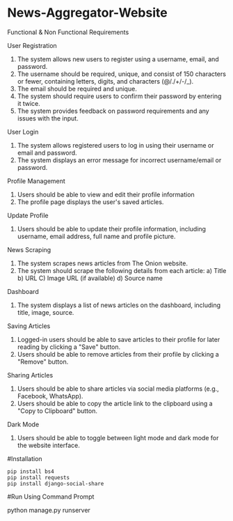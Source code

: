 # News-Aggregator-Website

Functional & Non Functional Requirements

User Registration
1) The system allows new users to register using a username, email, and password.
2) The username should be required, unique, and consist of 150 characters or fewer, containing letters, digits, and characters (@/./+/-/_).
3) The email should be required and unique.
4) The system should require users to confirm their password by entering it twice.
5) The system provides feedback on password requirements and any issues with the input.

User Login
1) The system allows registered users to log in using their username or email and password.
2) The system  displays an error message for incorrect username/email or password.
   
Profile Management
1) Users should be able to view and edit their profile information
2) The profile page displays the user's saved articles.
   
Update Profile
1) Users should be able to update their profile information, including username, email address, full name and profile picture.

News Scraping
1) The system scrapes news articles from The Onion website.
2) The system should scrape the following details from each article:
  a) Title
  b) URL
  C) Image URL (if available)
  d) Source name

Dashboard
1) The system displays a list of news articles on the dashboard, including title, image, source.
   
Saving Articles
1) Logged-in users should be able to save articles to their profile for later reading by clicking a "Save" button.
2) Users should be able to remove articles from their profile by clicking a "Remove" button.
   
Sharing Articles
1) Users should be able to share articles via social media platforms (e.g., Facebook, WhatsApp).
2) Users should be able to copy the article link to the clipboard using a "Copy to Clipboard" button.
   
Dark Mode
1) Users should be able to toggle between light mode and dark mode for the website interface.

#Installation

    pip install bs4
    pip install requests
    pip install django-social-share
    
#Run Using Command Prompt

   python manage.py runserver
